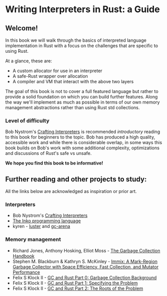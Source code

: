 # Writing Interpreters in Rust: a Guide

## Welcome!

In this book we will walk through the basics of interpreted language
implementation in Rust with a focus on the challenges that are specific
to using Rust.

At a glance, these are:

* A custom allocator for use in an interpreter
* A safe-Rust wrapper over allocation
* A compiler and VM that interact with the above two layers

The goal of this book is not to cover a full featured language but rather to
provide a solid foundation on which you can build further features. Along
the way we'll implement as much as possible in terms of our own memory
management abstractions rather than using Rust std collections.

### Level of difficulty

Bob Nystrom's [Crafting Interpreters](http://craftinginterpreters.com/)
is recommended _introductory_ reading to this book for beginners to the topic.
Bob has produced a high quality, accessible work and while there is
considerable overlap, in some ways this book builds on Bob's work with some
additional complexity, optimizations and discussions of Rust's safe vs unsafe.

**We hope you find this book to be informative!**


## Further reading and other projects to study:

All the links below are acknowledged as inspiration or prior art.

### Interpreters

* Bob Nystrom's [Crafting Interpreters](http://craftinginterpreters.com/)
* [The Inko programming language](https://inko-lang.org/)
* kyren - [luster](https://github.com/kyren/luster) and [gc-arena](https://github.com/kyren/gc-arena)

### Memory management

* Richard Jones, Anthony Hosking, Elliot Moss - [The Garbage Collection Handbook](http://gchandbook.org/)
* Stephen M. Blackburn & Kathryn S. McKinley -
  [Immix: A Mark-Region Garbage Collector with Space Efficiency, Fast Collection, and Mutator Performance](http://www.cs.utexas.edu/users/speedway/DaCapo/papers/immix-pldi-2008.pdf)
* Felix S Klock II - [GC and Rust Part 0: Garbage Collection Background](http://blog.pnkfx.org/blog/2015/10/27/gc-and-rust-part-0-how-does-gc-work/)
* Felix S Klock II - [GC and Rust Part 1: Specifying the Problem](http://blog.pnkfx.org/blog/2015/11/10/gc-and-rust-part-1-specing-the-problem/)
* Felix S Klock II - [GC and Rust Part 2: The Roots of the Problem](http://blog.pnkfx.org/blog/2016/01/01/gc-and-rust-part-2-roots-of-the-problem/)
